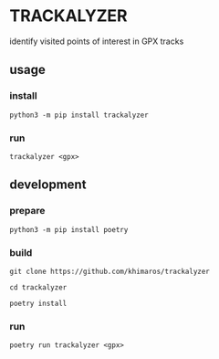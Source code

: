 # TRACKALYZER

identify visited points of interest in GPX tracks

## usage

### install

```
python3 -m pip install trackalyzer
```

### run

```
trackalyzer <gpx>
```

## development

### prepare

```
python3 -m pip install poetry
```

### build

```
git clone https://github.com/khimaros/trackalyzer

cd trackalyzer

poetry install
```

### run

```
poetry run trackalyzer <gpx>
```
